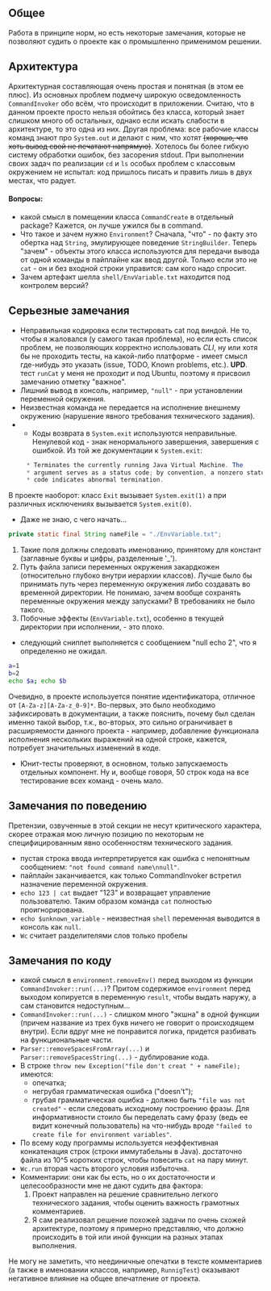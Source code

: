 ## Общее
Работа в принципе норм, но есть некоторые замечания, которые не позволяют судить о проекте как о промышленно применимом решении.

## Архитектура
Архитектурная составляющая очень простая и понятная (в этом ее плюс). Из основных проблем подмечу широкую осведомленность `CommandInvoker` обо всём, что происходит в приложении. Считаю, что в данном проекте просто нельзя обойтись без класса, который знает слишком много об остальных, однако если искать слабости в архитектуре, то это одна из них.
Другая проблема: все рабочие классы команд знают про `System.out` и делают с ним, что хотят ~~(хорошо, что хоть вывод свой не печатают напрямую)~~. Хотелось бы более гибкую систему обработки ошибок, без засорения stdout.
При выполнении своих задач по реализации `cd` и `ls` особых проблем с классовым окружением не испытал: код пришлось писать и править лишь в двух местах, что радует. 
#### Вопросы:
* какой смысл в помещении класса `CommandCreate` в отдельный package? Кажется, он лучше ужился бы в command.
* Что такое и зачем нужно `Environment`? Сначала, "что" - по факту это обертка над `String`, эмулирующее поведение `StringBuilder`. Теперь "зачем" - объекты этого класса используются для передачи вывода от одной команды в пайплайне как ввод другой. Только если это не `cat` - он и без входной строки управится: сам кого надо спросит.
* Зачем артефакт шелла `shell/EnvVariable.txt` находится под контролем версий? 

## Серьезные замечания
* Неправильная кодировка если тестировать cat под виндой. Не то, чтобы я жаловался (у самого такая проблема), но если есть список проблем, не позволяющих корректно использовать *CLI*, ну или хотя бы не проходить тесты, на какой-либо платформе - имеет смысл где-нибудь это указать (issue, TODO, Known problems, etc.).
**UPD**. тест `runCat` у меня не проходит и под Ubuntu, поэтому я присвоил замечанию отметку "важное".
* Лишний вывод в консоль, например, `"null"` - при установлении переменной окружения. 
* Неизвестная команда не передается на исполнение внешнему окружению (нарушение явного требования технического задания).
* * Коды возврата в `System.exit` используются неправильные. Ненулевой код - знак ненормального завершения, завершения с ошибкой. Из той же документации к `System.exit`:
```java
	 * Terminates the currently running Java Virtual Machine. The
     * argument serves as a status code; by convention, a nonzero status
     * code indicates abnormal termination.
```
В проекте наоборот: класс `Exit` вызывает `System.exit(1)` а при различных исключениях вызывается `System.exit(0)`.
* Даже не знаю, с чего начать...
```java
private static final String nameFile = "./EnvVariable.txt";
```
  1. Такие поля должны следовать именованию, принятому для констант (заглавные буквы и цифры, разделенные '_').
  2. Путь файла записи переменных окружения закардкожен (относительно глубоко внутри иерархии классов). Лучше было бы принимать путь через переменную окружения либо создавать во временной директории. Не понимаю, зачем вообще сохранять переменные окружения между запусками? В требованиях не было такого.
  3. Побочные эффекты (`EnvVariable.txt`), особенно в текущей директории при исполнении, - это плохо. 
* следующий сниппет выполняется с сообщением "null echo 2", что я определенно не ожидал.
``` bash
a=1
b=2
echo $a; echo $b
```
Очевидно, в проекте используется понятие идентификатора, отличное от `[A-Za-z][A-Za-z_0-9]*`. Во-первых, это было необходимо зафиксировать в документации, а также пояснить, почему был сделан именно такой выбор, т.к., во-вторых, это сильно ограничивает в расширяемости данного проекта - например, добавление функционала исполнения нескольких выражений на одной строке, кажется, потребует значительных изменений в коде. 
* Юнит-тесты проверяют, в основном, только запускаемость отдельных компонент. Ну и, вообще говоря, 50 строк кода на все тестирование всех команд - очень мало. 

## Замечания по поведению
Претензии, озвученные в этой секции не несут критического характера, скорее отражая мою личную позицию по некоторым не специфицированным явно особенностям технического задания.
* пустая строка ввода интерпретируется как ошибка с непонятным сообщением: `"not found command name\nnull"`.
* пайплайн заканчивается, как только CommandInvoker встретил назначение переменной окружения.
* `echo 123 | cat` выдает "123" и возвращает управление пользователю. Таким образом команда `cat` полностью проигнорирована.
* `echo $unknown_variable` - неизвестная `shell` переменная выводится в консоль как `null`.
* `Wc` считает разделителями слов только пробелы

## Замечания по коду
* какой смысл в `environment.removeEnv()` перед выходом из функции `CommandInvoker::run(...)`? 
Притом содержимое `environment` перед выходом копируется в переменную `result`, чтобы выдать наружу, а сам становится недоступным...
* `CommandInvoker::run(...)` - слишком много "экшна" в одной функции (причем название из трех букв ничего не говорит о происходящем внутри). Если вдруг мне не понравится логика, придется разбивать на функциональные части.
* `Parser::removeSpacesFromArray(...)` и `Parser::removeSpacesString(...)` - дублирование кода.
* В строке `throw new Exception("file don't creat " + nameFile);` имеются: 
  * опечатка;
  * негрубая грамматическая ошибка ("doesn't"); 
  * грубая грамматическая ошибка - должно быть `"file was not created"` - если следовать исходному построению фразы. Для информативности стоило бы переделать саму фразу (ведь ее видит конечный пользователь) на что-нибудь вроде `"failed to create file for environment variables"`. 
* По всему коду программы используется неэффективная конкатенация строк (строки иммутабельны в Java). 
достаточно файла из 10^5 коротких строк, чтобы повесить `cat` на пару минут.
* `Wc.run` вторая часть второго условия избыточна.
* Комментарии: они как бы есть, но о их достаточности и целесообразности мне не дают судить два фактора:
  1. Проект направлен на решение сравнительно легкого технического задания, чтобы оценить важность грамотных комментариев.
  2. Я сам реализовал решение похожей задачи по очень схожей архитектуре, поэтому я примерно представляю, что должно происходить в той или иной функции на разных этапах выполнения.

Не могу не заметить, что неединичные опечатки в тексте комментариев (а также в именовании классов, например, `RunnigTest`) оказывают негативное влияние на общее впечатление от проекта.


